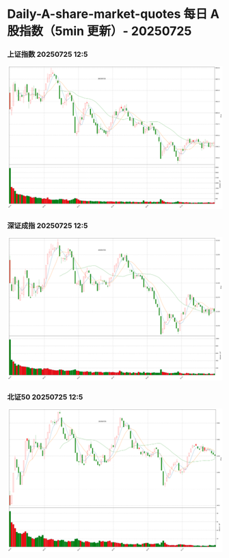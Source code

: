 
# Daily-A-share-market-quotes 每日 A 股指数（5min 更新）- 20250725

### 上证指数 20250725 12:5
![](./fig/2025/7/20250725-sh000001.png)

### 深证成指 20250725 12:5
![](./fig/2025/7/20250725-sz399001.png)

### 北证50 20250725 12:5
![](./fig/2025/7/20250725-bj899050.png)
